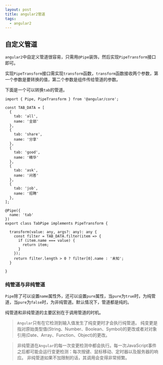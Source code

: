 ```yaml
---
layout: post
title: angular2管道
tags:
  - angular2
---
```


## 自定义管道
`angular2`中自定义管道很容易，只需用`@Pipe`装饰，然后实现`PipeTransform`接口即可。

实现`PipeTransform`接口需实现`transform`函数，`transform`函数接收两个参数，第一个参数是要转换的值，第二个参数是组件传给管道的参数。

下面是一个可以转换`tab`的管道。
```
import { Pipe, PipeTransform } from '@angular/core';

const TAB_DATA = [
  {
    tab: 'all',
    name: '全部'
  },
  {
    tab: 'share',
    name: '分享'
  },
  {
    tab: 'good',
    name: '精华'
  },
  {
    tab: 'ask',
    name: '问答'
  },
  {
    tab: 'job',
    name: '招聘'
  },
];

@Pipe({
  name: 'tab'
})
export class TabPipe implements PipeTransform {

  transform(value: any, args?: any): any {
    const filter = TAB_DATA.filter(item => {
      if (item.name === value) {
        return item;
      }
    });
    return filter.length > 0 ? filter[0].name : '未知';
  }

}

```

### 纯管道与非纯管道
`Pipe`除了可以设置`name`属性外，还可以设置`pure`属性，当`pure`为`true`时，为纯管道，当`pure`为`false`时，为非纯管道。默认情况下，管道都是纯的。

纯管道和非纯管道的主要区别在于调用管道的时机。
> `Angular`只有在它检测到输入值发生了纯变更时才会执行纯管道。 纯变更是指对原始类型值(String、Number、Boolean、Symbol)的更改或者对对象引用(Date、Array、Function、Object)的更改。

> 非纯管道在`Angular`的每一次变更检测中都会执行。每一次JavaScript事件之后都可能会运行变更检测：每次按键、鼠标移动、定时器以及服务器的响应。 非纯管道如果不加限制的话，其调用会变得非常频繁。

